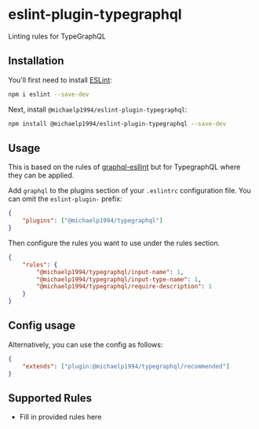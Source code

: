 # eslint-plugin-typegraphql

Linting rules for TypeGraphQL

## Installation

You'll first need to install [ESLint](https://eslint.org/):

```sh
npm i eslint --save-dev
```

Next, install `@michaelp1994/eslint-plugin-typegraphql`:

```sh
npm install @michaelp1994/eslint-plugin-typegraphql --save-dev
```

## Usage

This is based on the rules of [graphql-esllint](https://github.com/B2o5T/graphql-eslint) but for TypegraphQL where they can be applied.

Add `graphql` to the plugins section of your `.eslintrc` configuration file. You can omit the `eslint-plugin-` prefix:

```json
{
    "plugins": ["@michaelp1994/typegraphql"]
}
```

Then configure the rules you want to use under the rules section.

```json
{
    "rules": {
        "@michaelp1994/typegraphql/input-name": 1,
        "@michaelp1994/typegraphql/input-type-name": 1,
        "@michaelp1994/typegraphql/require-description": 1
    }
}
```

## Config usage

Alternatively, you can use the config as follows:

```json
{
    "extends": ["plugin:@michaelp1994/typegraphql/recommended"]
}
```

## Supported Rules

-   Fill in provided rules here

